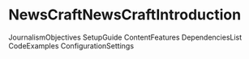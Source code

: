 # NewsCraftNewsCraftIntroduction
JournalismObjectives
SetupGuide
ContentFeatures
DependenciesList
CodeExamples
ConfigurationSettings
